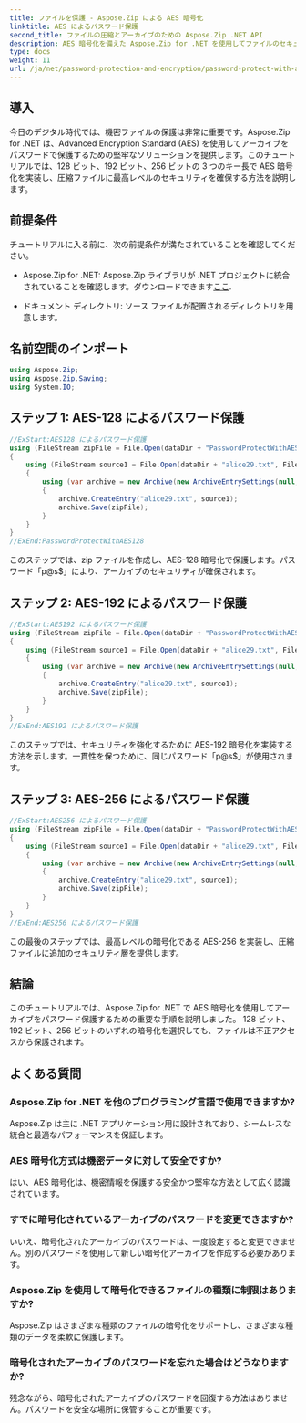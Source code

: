 ```yaml
---
title: ファイルを保護 - Aspose.Zip による AES 暗号化
linktitle: AES によるパスワード保護
second_title: ファイルの圧縮とアーカイブのための Aspose.Zip .NET API
description: AES 暗号化を備えた Aspose.Zip for .NET を使用してファイルのセキュリティを強化する方法を学びます。最適な保護を実現するには、段階的なガイドに従ってください。
type: docs
weight: 11
url: /ja/net/password-protection-and-encryption/password-protect-with-aes/
---
```


## 導入

今日のデジタル時代では、機密ファイルの保護は非常に重要です。Aspose.Zip for .NET は、Advanced Encryption Standard (AES) を使用してアーカイブをパスワードで保護するための堅牢なソリューションを提供します。このチュートリアルでは、128 ビット、192 ビット、256 ビットの 3 つのキー長で AES 暗号化を実装し、圧縮ファイルに最高レベルのセキュリティを確保する方法を説明します。

## 前提条件

チュートリアルに入る前に、次の前提条件が満たされていることを確認してください。

-  Aspose.Zip for .NET: Aspose.Zip ライブラリが .NET プロジェクトに統合されていることを確認します。ダウンロードできます[ここ](https://releases.aspose.com/zip/net/).

- ドキュメント ディレクトリ: ソース ファイルが配置されるディレクトリを用意します。

## 名前空間のインポート

```csharp
using Aspose.Zip;
using Aspose.Zip.Saving;
using System.IO;
```

## ステップ 1: AES-128 によるパスワード保護

```csharp
//ExStart:AES128 によるパスワード保護
using (FileStream zipFile = File.Open(dataDir + "PasswordProtectWithAES128_out.zip", FileMode.Create))
{
    using (FileStream source1 = File.Open(dataDir + "alice29.txt", FileMode.Open, FileAccess.Read))
    {
        using (var archive = new Archive(new ArchiveEntrySettings(null, new AesEcryptionSettings("p@s$", EncryptionMethod.AES128))))
        {
            archive.CreateEntry("alice29.txt", source1);
            archive.Save(zipFile);
        }
    }
}
//ExEnd:PasswordProtectWithAES128
```

このステップでは、zip ファイルを作成し、AES-128 暗号化で保護します。パスワード「p@s$」により、アーカイブのセキュリティが確保されます。

## ステップ 2: AES-192 によるパスワード保護

```csharp
//ExStart:AES192 によるパスワード保護
using (FileStream zipFile = File.Open(dataDir + "PasswordProtectWithAES192_out.zip", FileMode.Create))
{
    using (FileStream source1 = File.Open(dataDir + "alice29.txt", FileMode.Open, FileAccess.Read))
    {
        using (var archive = new Archive(new ArchiveEntrySettings(null, new AesEcryptionSettings("p@s$", EncryptionMethod.AES192))))
        {
            archive.CreateEntry("alice29.txt", source1);
            archive.Save(zipFile);
        }
    }
}
//ExEnd:AES192 によるパスワード保護
```

このステップでは、セキュリティを強化するために AES-192 暗号化を実装する方法を示します。一貫性を保つために、同じパスワード「p@s$」が使用されます。

## ステップ 3: AES-256 によるパスワード保護

```csharp
//ExStart:AES256 によるパスワード保護
using (FileStream zipFile = File.Open(dataDir + "PasswordProtectWithAES256_out.zip", FileMode.Create))
{
    using (FileStream source1 = File.Open(dataDir + "alice29.txt", FileMode.Open, FileAccess.Read))
    {
        using (var archive = new Archive(new ArchiveEntrySettings(null, new AesEcryptionSettings("p@s$", EncryptionMethod.AES256))))
        {
            archive.CreateEntry("alice29.txt", source1);
            archive.Save(zipFile);
        }
    }
}
//ExEnd:AES256 によるパスワード保護
```

この最後のステップでは、最高レベルの暗号化である AES-256 を実装し、圧縮ファイルに追加のセキュリティ層を提供します。

## 結論

このチュートリアルでは、Aspose.Zip for .NET で AES 暗号化を使用してアーカイブをパスワード保護するための重要な手順を説明しました。 128 ビット、192 ビット、256 ビットのいずれの暗号化を選択しても、ファイルは不正アクセスから保護されます。

## よくある質問

### Aspose.Zip for .NET を他のプログラミング言語で使用できますか?
Aspose.Zip は主に .NET アプリケーション用に設計されており、シームレスな統合と最適なパフォーマンスを保証します。

### AES 暗号化方式は機密データに対して安全ですか?
はい、AES 暗号化は、機密情報を保護する安全かつ堅牢な方法として広く認識されています。

### すでに暗号化されているアーカイブのパスワードを変更できますか?
いいえ、暗号化されたアーカイブのパスワードは、一度設定すると変更できません。別のパスワードを使用して新しい暗号化アーカイブを作成する必要があります。

### Aspose.Zip を使用して暗号化できるファイルの種類に制限はありますか?
Aspose.Zip はさまざまな種類のファイルの暗号化をサポートし、さまざまな種類のデータを柔軟に保護します。

### 暗号化されたアーカイブのパスワードを忘れた場合はどうなりますか?
残念ながら、暗号化されたアーカイブのパスワードを回復する方法はありません。パスワードを安全な場所に保管することが重要です。
